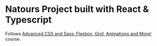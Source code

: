 # Natours Project built with React & Typescript

Follows [Advanced CSS and Sass: Flexbox, Grid, Animations and More!]("https://www.udemy.com/course/advanced-css-and-sass/") course.
